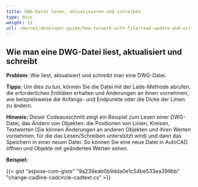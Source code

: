 ```yaml
---
title: DWG-Datei lesen, aktualisieren und schreiben
type: docs
weight: 11
url: /de/net/developer-guide/how-to/work-with-file/read-update-and-write-dwg-file/
---
```


## **Wie man eine DWG-Datei liest, aktualisiert und schreibt**

**Problem:** Wie liest, aktualisiert und schreibt man eine DWG-Datei.

**Tipps:** Um dies zu tun, können Sie die Datei mit der Lade-Methode abrufen, die erforderlichen Entitäten erhalten und Änderungen an ihnen vornehmen, wie beispielsweise die Anfangs- und Endpunkte oder die Dicke der Linien zu ändern.

**Hinweis:** Dieser Codeausschnitt zeigt ein Beispiel zum Lesen einer DWG-Datei, das Ändern von Objekten: die Positionen von Linien, Kreisen, Textwerten (Sie können Änderungen an anderen Objekten und ihren Werten vornehmen, für die das Lesen/Schreiben unterstützt wird) und dann das Speichern in einer neuen Datei. So können Sie eine neue Datei in AutoCAD öffnen und Objekte mit geänderten Werten sehen.

**Beispiel:**

{{< gist "aspose-com-gists" "9a239eab0b9dda0e1c54be533ea399bb" "change-cadline-cadcircle-cadtext.cs" >}}
